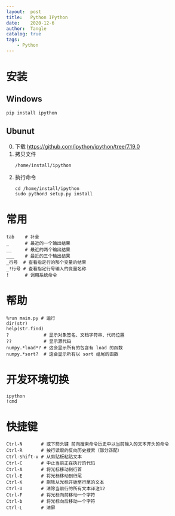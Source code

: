 ```yaml
---
layout:  post
title:   Python IPython
date:    2020-12-6
author:  Tangle
catalog: true
tags:
    - Python
---
```


# 安装

## Windows

```
pip install ipython
```

## Ubunut

0. 下载 <https://github.com/ipython/ipython/tree/7.19.0>
0. 拷贝文件
    ```
    /home/install/ipython
    ```
0. 执行命令
    ```
    cd /home/install/ipython
    sudo python3 setup.py install
    ```

# 常用

```
tab    # 补全
_      # 最近的一个输出结果
__     # 最近的两个输出结果
___    # 最近的三个输出结果
_行号  # 查看指定行的那个变量的结果
_!行号 # 查看指定行号输入的变量名称
!      # 调用系统命令
```

# 帮助

```
%run main.py # 运行
dir(str)
help(str.find)
?             # 显示对象签名、文档字符串、代码位置
??            # 显示源代码
numpy.*load*? # 这会显示所有的包含有 load 的函数
numpy.*sort?  # 这会显示所有以 sort 结尾的函数
```

# 开发环境切换

```
ipython
!cmd
```

# 快捷键

```Ctrl-P    # 或上箭头键 后向搜索命令历史中以当前输入的文本开头的命令
Ctrl-N       # 或下箭头键 前向搜索命令历史中以当前输入的文本开头的命令
Ctrl-R       # 按行读取的反向历史搜索（部分匹配）
Ctrl-Shift-v # 从剪贴板粘贴文本
Ctrl-C       # 中止当前正在执行的代码
Ctrl-A       # 将光标移动到行首
Ctrl-E       # 将光标移动到行尾
Ctrl-K       # 删除从光标开始至行尾的文本
Ctrl-U       # 清除当前行的所有文本译注12
Ctrl-F       # 将光标向前移动一个字符
Ctrl-b       # 将光标向后移动一个字符 
Ctrl-L       # 清屏
```
